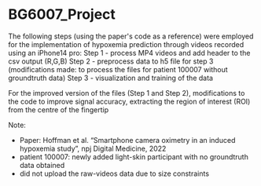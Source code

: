 # BG6007_Project

The following steps (using the paper's code as a reference) were employed for the implementation of hypoxemia prediction through videos recorded using an iPhone14 pro: 
Step 1 - process MP4 videos and add header to the csv output (R,G,B)
Step 2 - preprocess data to h5 file for step 3 (modifications made: to process the files for patient 100007 without groundtruth data)
Step 3 - visualization and training of the data 

For the improved version of the files (Step 1 and Step 2), modifications to the code to improve signal accuracy, extracting the region of interest (ROI) from the centre of the fingertip

Note:
- Paper: Hoffman et al. “Smartphone camera oximetry in an induced hypoxemia study”, npj Digital Medicine, 2022
- patient 100007: newly added light-skin participant with no groundtruth data obtained
- did not upload the raw-videos data due to size constraints
